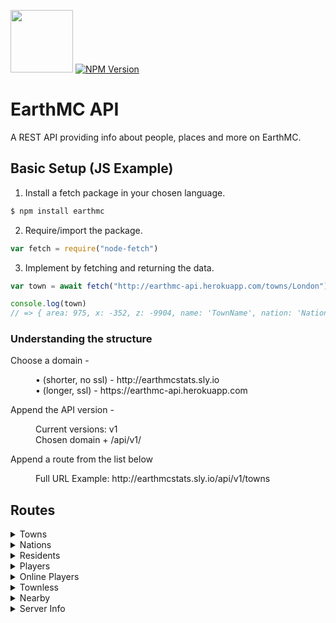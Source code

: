 <img src="https://cdn.glitch.me/project-avatar/5bf8d5e2-f6b5-469a-9f2f-b384fa098bd2.png" width="100"> [![NPM Version][npm-image]][npm-url] 

# EarthMC API 
A REST API providing info about people, places and more on EarthMC.

## Basic Setup (JS Example)
1. Install a fetch package in your chosen language.
```js 
$ npm install earthmc
```
2. Require/import the package.
```js
var fetch = require("node-fetch")
```
3. Implement by fetching and returning the data. 
  ```js
var town = await fetch("http://earthmc-api.herokuapp.com/towns/London").then(res => res.json()).catch(err => { return err })

console.log(town)
// => { area: 975, x: -352, z: -9904, name: 'TownName', nation: 'NationName', mayor: 'MayorName', residents: ['Resident', 'OtherResident', ...], pvp: false, mobs: false, public: false, explosion: false, fire: false, capital: true }
```

### Understanding the structure
<dl>
  <dl>Choose a domain - </dl>
  <dd>• (shorter, no ssl) - http://earthmcstats.sly.io</dd>
  <dd>• (longer, ssl) - https://earthmc-api.herokuapp.com</dd>

  <dl>Append the API version - </dl>
  <dd>Current versions: v1</dd>
  <dd>Chosen domain + /api/v1/</dd>
  
  <dl>Append a route from the list below</dl>
  <dd>Full URL Example: http://earthmcstats.sly.io/api/v1/towns</dd>
</dl>

## Routes
<details>
<summary>Towns</summary>
<p>

All - [towns/](https://earthmc-api.herokuapp.com/api/v1/towns/)<br>
Single - [towns/townName](https://earthmc-api.herokuapp.com/api/v1/towns/London)
</details>

<details>
<summary>Nations</summary>
<p>

All - [nations/](https://earthmc-api.herokuapp.com/api/v1/nations/)<br>
Single - [nations/nationName](https://earthmc-api.herokuapp.com/api/v1/nations/Britain)
</details>

<details>
<summary>Residents</summary>
<p>

All - [residents/](https://earthmc-api.herokuapp.com/api/v1/residents/)<br>
Single - [residents/residentName](https://earthmc-api.herokuapp.com/api/v1/residents/Warriorrr)
</details>

<details>
<summary>Players</summary>
<p>

This merges online players and residents.<br>
**NOTE** - The "town", "nation" and "rank" keys will not appear for townless players

All - [allplayers/](https://earthmc-api.herokuapp.com/api/v1/allplayers/)<br>
Single - [allplayers/playerName](https://earthmc-api.herokuapp.com/api/v1/allplayers/playerName)
</details>

<details>
<summary>Online Players</summary>
<p>

All - [onlineplayers/](https://earthmc-api.herokuapp.com/api/v1/onlineplayers/)<br>
Single - [onlineplayers/playerName](https://earthmc-api.herokuapp.com/api/v1/onlineplayers/playerName)
</details>

<details>
<summary>Townless</summary>
<p> 
  
Only displays townless players that are online.
  
[townlessplayers/](https://earthmc-api.herokuapp.com/api/v1/townlessplayers)
</details>

<details>
<summary>Nearby</summary>
<p>
  
Returns any players visible on the map in a radius to a certain point.<br>
  
xPos/zPos - The coordinates of a point on the dynmap.<br>
xRadius/zRadius - The x and z radii (in blocks) around the specified coords.

[nearby/xPos/zPos/xRadius/zRadius](https://earthmc-api.herokuapp.com/api/v1/nearby/xPos/zPos/xRadius/zRadius)
</details>

<details>
<summary>Server Info</summary>
<p>

[serverinfo/](https://earthmc-api.herokuapp.com/api/v1/serverinfo/)
</details>

<!-- Markdown link & img dfn's -->
[npm-image]: https://img.shields.io/npm/v/earthmc.svg?style=flat-square
[npm-url]: https://www.npmjs.com/package/earthmc
[logo]: https://cdn.glitch.me/project-avatar/5bf8d5e2-f6b5-469a-9f2f-b384fa098bd2.png "EarthMC Stats Icon"
